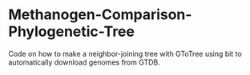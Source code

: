 # Methanogen-Comparison-Phylogenetic-Tree
Code on how to make a neighbor-joining tree with GToTree using bit to automatically download genomes from GTDB.
